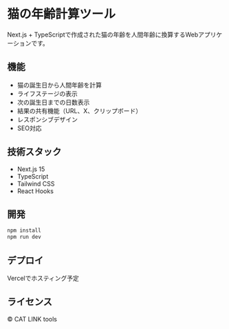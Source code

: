 # 猫の年齢計算ツール

Next.js + TypeScriptで作成された猫の年齢を人間年齢に換算するWebアプリケーションです。

## 機能

- 猫の誕生日から人間年齢を計算
- ライフステージの表示
- 次の誕生日までの日数表示
- 結果の共有機能（URL、X、クリップボード）
- レスポンシブデザイン
- SEO対応

## 技術スタック

- Next.js 15
- TypeScript
- Tailwind CSS
- React Hooks

## 開発

```bash
npm install
npm run dev
```

## デプロイ

Vercelでホスティング予定

## ライセンス

© CAT LINK tools

